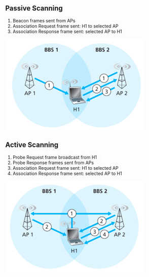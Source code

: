 ## Passive Scanning

1. Beacon frames sent from APs
2. Association Request frame sent: H1 to selected AP
3. Association Response frame sent: selected AP to H1

![](passive-scanning.png)

## Active Scanning

1. Probe Request frame broadcast from H1
2. Probe Response frames sent from APs
3. Association Request frame sent: H1 to selected AP
4. Association Response frame sent: selected AP to H1

![](active-scanning.png)
